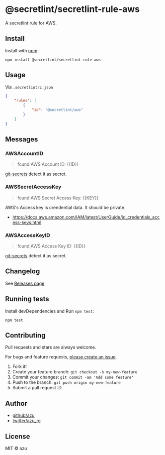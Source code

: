 # @secretlint/secretlint-rule-aws

A secretlint rule for AWS.

## Install

Install with [npm](https://www.npmjs.com/):

    npm install @secretlint/secretlint-rule-aws

## Usage

Via `.secretlintrc.json`

```json
{
    "rules": [
        {
            "id": "@secretlint/aws"
        }
    ]
}
```

## Messages

### AWSAccountID
> found AWS Account ID: {{ID}}

[git-secrets](https://github.com/awslabs/git-secrets) detect it as secret.

### AWSSecretAccessKey
> found AWS Secret Access Key: {{KEY}}

AWS's Access key is crendential data. It should be private.

- https://docs.aws.amazon.com/IAM/latest/UserGuide/id_credentials_access-keys.html 

### AWSAccessKeyID
> found AWS Access Key ID: {{ID}}

[git-secrets](https://github.com/awslabs/git-secrets) detect it as secret.


## Changelog

See [Releases page](https://github.com/secretlint/secretlint/releases).

## Running tests

Install devDependencies and Run `npm test`:

    npm test

## Contributing

Pull requests and stars are always welcome.

For bugs and feature requests, [please create an issue](https://github.com/secretlint/secretlint/issues).

1. Fork it!
2. Create your feature branch: `git checkout -b my-new-feature`
3. Commit your changes: `git commit -am 'Add some feature'`
4. Push to the branch: `git push origin my-new-feature`
5. Submit a pull request :D

## Author

- [github/azu](https://github.com/azu)
- [twitter/azu_re](https://twitter.com/azu_re)

## License

MIT © azu
